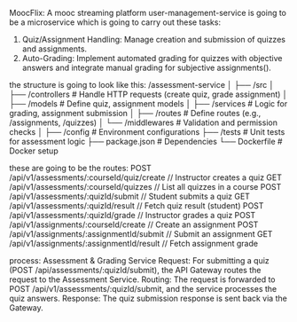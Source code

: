 MoocFlix: A mooc streaming platform
user-management-service is going to be a microservice which is going to carry out these tasks:
1. Quiz/Assignment Handling: Manage creation and submission of quizzes and assignments.
2. Auto-Grading: Implement automated grading for quizzes with objective answers and integrate manual grading for subjective assignments().

the structure is going to look like this:
/assessment-service
│
├── /src
│   ├── /controllers         # Handle HTTP requests (create quiz, grade assignment)
│   ├── /models              # Define quiz, assignment models
│   ├── /services            # Logic for grading, assignment submission
│   ├── /routes              # Define routes (e.g., /assignments, /quizzes)
│   └── /middlewares         # Validation and permission checks
│
├── /config                  # Environment configurations
├── /tests                   # Unit tests for assessment logic
├── package.json             # Dependencies
└── Dockerfile               # Docker setup



these are going to be the routes:
POST   /api/v1/assessments/:courseId/quiz/create      // Instructor creates a quiz
GET    /api/v1/assessments/:courseId/quizzes          // List all quizzes in a course
POST   /api/v1/assessments/:quizId/submit             // Student submits a quiz
GET    /api/v1/assessments/:quizId/result             // Fetch quiz result (student)
POST   /api/v1/assessments/:quizId/grade              // Instructor grades a quiz
POST   /api/v1/assignments/:courseId/create           // Create an assignment
POST   /api/v1/assignments/:assignmentId/submit       // Submit an assignment
GET    /api/v1/assignments/:assignmentId/result       // Fetch assignment grade




process:
Assessment & Grading Service
Request: For submitting a quiz (POST /api/assessments/:quizId/submit), the API Gateway routes the request to the Assessment Service.
Routing: The request is forwarded to POST /api/v1/assessments/:quizId/submit, and the service processes the quiz answers.
Response: The quiz submission response is sent back via the Gateway.

